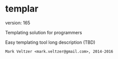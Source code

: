 templar
=======

version: 165

Templating solution for programmers

Easy templating tool long description (TBD)

	Mark Veltzer <mark.veltzer@gmail.com>, 2014-2016
